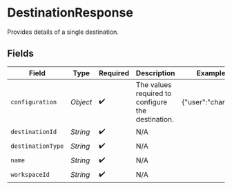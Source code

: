 # DestinationResponse

Provides details of a single destination.


## Fields

| Field                                             | Type                                              | Required                                          | Description                                       | Example                                           |
| ------------------------------------------------- | ------------------------------------------------- | ------------------------------------------------- | ------------------------------------------------- | ------------------------------------------------- |
| `configuration`                                   | *Object*                                          | :heavy_check_mark:                                | The values required to configure the destination. | {"user":"charles"}                                |
| `destinationId`                                   | *String*                                          | :heavy_check_mark:                                | N/A                                               |                                                   |
| `destinationType`                                 | *String*                                          | :heavy_check_mark:                                | N/A                                               |                                                   |
| `name`                                            | *String*                                          | :heavy_check_mark:                                | N/A                                               |                                                   |
| `workspaceId`                                     | *String*                                          | :heavy_check_mark:                                | N/A                                               |                                                   |